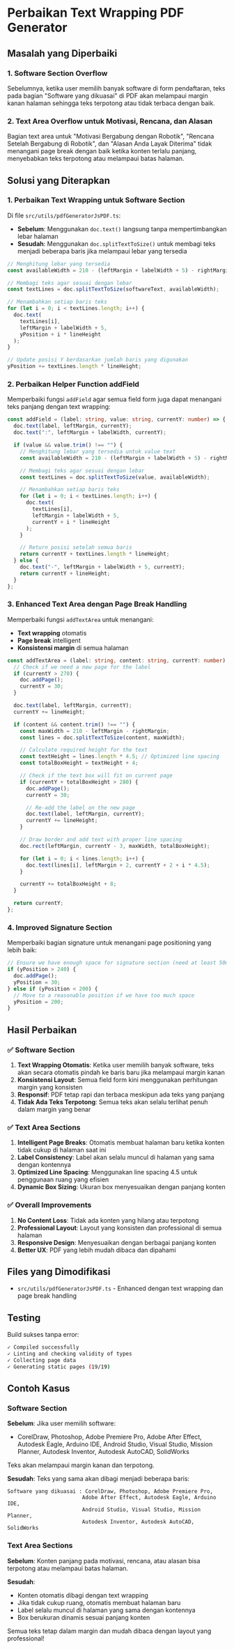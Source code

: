 # Perbaikan Text Wrapping PDF Generator

## Masalah yang Diperbaiki

### 1. Software Section Overflow

Sebelumnya, ketika user memilih banyak software di form pendaftaran, teks pada bagian "Software yang dikuasai" di PDF akan melampaui margin kanan halaman sehingga teks terpotong atau tidak terbaca dengan baik.

### 2. Text Area Overflow untuk Motivasi, Rencana, dan Alasan

Bagian text area untuk "Motivasi Bergabung dengan Robotik", "Rencana Setelah Bergabung di Robotik", dan "Alasan Anda Layak Diterima" tidak menangani page break dengan baik ketika konten terlalu panjang, menyebabkan teks terpotong atau melampaui batas halaman.

## Solusi yang Diterapkan

### 1. Perbaikan Text Wrapping untuk Software Section

Di file `src/utils/pdfGeneratorJsPDF.ts`:

- **Sebelum**: Menggunakan `doc.text()` langsung tanpa mempertimbangkan lebar halaman
- **Sesudah**: Menggunakan `doc.splitTextToSize()` untuk membagi teks menjadi beberapa baris jika melampaui lebar yang tersedia

```typescript
// Menghitung lebar yang tersedia
const availableWidth = 210 - (leftMargin + labelWidth + 5) - rightMargin;

// Membagi teks agar sesuai dengan lebar
const textLines = doc.splitTextToSize(softwareText, availableWidth);

// Menambahkan setiap baris teks
for (let i = 0; i < textLines.length; i++) {
  doc.text(
    textLines[i],
    leftMargin + labelWidth + 5,
    yPosition + i * lineHeight
  );
}

// Update posisi Y berdasarkan jumlah baris yang digunakan
yPosition += textLines.length * lineHeight;
```

### 2. Perbaikan Helper Function addField

Memperbaiki fungsi `addField` agar semua field form juga dapat menangani teks panjang dengan text wrapping:

```typescript
const addField = (label: string, value: string, currentY: number) => {
  doc.text(label, leftMargin, currentY);
  doc.text(":", leftMargin + labelWidth, currentY);

  if (value && value.trim() !== "") {
    // Menghitung lebar yang tersedia untuk value text
    const availableWidth = 210 - (leftMargin + labelWidth + 5) - rightMargin;

    // Membagi teks agar sesuai dengan lebar
    const textLines = doc.splitTextToSize(value, availableWidth);

    // Menambahkan setiap baris teks
    for (let i = 0; i < textLines.length; i++) {
      doc.text(
        textLines[i],
        leftMargin + labelWidth + 5,
        currentY + i * lineHeight
      );
    }

    // Return posisi setelah semua baris
    return currentY + textLines.length * lineHeight;
  } else {
    doc.text("-", leftMargin + labelWidth + 5, currentY);
    return currentY + lineHeight;
  }
};
```

### 3. Enhanced Text Area dengan Page Break Handling

Memperbaiki fungsi `addTextArea` untuk menangani:

- **Text wrapping** otomatis
- **Page break** intelligent
- **Konsistensi margin** di semua halaman

```typescript
const addTextArea = (label: string, content: string, currentY: number) => {
  // Check if we need a new page for the label
  if (currentY > 270) {
    doc.addPage();
    currentY = 30;
  }

  doc.text(label, leftMargin, currentY);
  currentY += lineHeight;

  if (content && content.trim() !== "") {
    const maxWidth = 210 - leftMargin - rightMargin;
    const lines = doc.splitTextToSize(content, maxWidth);

    // Calculate required height for the text
    const textHeight = lines.length * 4.5; // Optimized line spacing
    const totalBoxHeight = textHeight + 4;

    // Check if the text box will fit on current page
    if (currentY + totalBoxHeight > 280) {
      doc.addPage();
      currentY = 30;

      // Re-add the label on the new page
      doc.text(label, leftMargin, currentY);
      currentY += lineHeight;
    }

    // Draw border and add text with proper line spacing
    doc.rect(leftMargin, currentY - 3, maxWidth, totalBoxHeight);

    for (let i = 0; i < lines.length; i++) {
      doc.text(lines[i], leftMargin + 2, currentY + 2 + i * 4.5);
    }

    currentY += totalBoxHeight + 8;
  }

  return currentY;
};
```

### 4. Improved Signature Section

Memperbaiki bagian signature untuk menangani page positioning yang lebih baik:

```typescript
// Ensure we have enough space for signature section (need at least 50mm)
if (yPosition > 240) {
  doc.addPage();
  yPosition = 30;
} else if (yPosition < 200) {
  // Move to a reasonable position if we have too much space
  yPosition = 200;
}
```

## Hasil Perbaikan

### ✅ Software Section

1. **Text Wrapping Otomatis**: Ketika user memilih banyak software, teks akan secara otomatis pindah ke baris baru jika melampaui margin kanan
2. **Konsistensi Layout**: Semua field form kini menggunakan perhitungan margin yang konsisten
3. **Responsif**: PDF tetap rapi dan terbaca meskipun ada teks yang panjang
4. **Tidak Ada Teks Terpotong**: Semua teks akan selalu terlihat penuh dalam margin yang benar

### ✅ Text Area Sections

1. **Intelligent Page Breaks**: Otomatis membuat halaman baru ketika konten tidak cukup di halaman saat ini
2. **Label Consistency**: Label akan selalu muncul di halaman yang sama dengan kontennya
3. **Optimized Line Spacing**: Menggunakan line spacing 4.5 untuk penggunaan ruang yang efisien
4. **Dynamic Box Sizing**: Ukuran box menyesuaikan dengan panjang konten

### ✅ Overall Improvements

1. **No Content Loss**: Tidak ada konten yang hilang atau terpotong
2. **Professional Layout**: Layout yang konsisten dan professional di semua halaman
3. **Responsive Design**: Menyesuaikan dengan berbagai panjang konten
4. **Better UX**: PDF yang lebih mudah dibaca dan dipahami

## Files yang Dimodifikasi

- `src/utils/pdfGeneratorJsPDF.ts` - Enhanced dengan text wrapping dan page break handling

## Testing

Build sukses tanpa error:

```bash
✓ Compiled successfully
✓ Linting and checking validity of types
✓ Collecting page data
✓ Generating static pages (19/19)
```

## Contoh Kasus

### Software Section

**Sebelum**: Jika user memilih software:

- CorelDraw, Photoshop, Adobe Premiere Pro, Adobe After Effect, Autodesk Eagle, Arduino IDE, Android Studio, Visual Studio, Mission Planner, Autodesk Inventor, Autodesk AutoCAD, SolidWorks

Teks akan melampaui margin kanan dan terpotong.

**Sesudah**: Teks yang sama akan dibagi menjadi beberapa baris:

```text
Software yang dikuasai : CorelDraw, Photoshop, Adobe Premiere Pro,
                        Adobe After Effect, Autodesk Eagle, Arduino IDE,
                        Android Studio, Visual Studio, Mission Planner,
                        Autodesk Inventor, Autodesk AutoCAD, SolidWorks
```

### Text Area Sections

**Sebelum**: Konten panjang pada motivasi, rencana, atau alasan bisa terpotong atau melampaui batas halaman.

**Sesudah**:

- Konten otomatis dibagi dengan text wrapping
- Jika tidak cukup ruang, otomatis membuat halaman baru
- Label selalu muncul di halaman yang sama dengan kontennya
- Box berukuran dinamis sesuai panjang konten

Semua teks tetap dalam margin dan mudah dibaca dengan layout yang professional!
